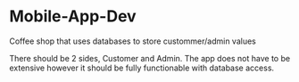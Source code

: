 # Mobile-App-Dev
Coffee shop that uses databases to store custommer/admin values

There should be 2 sides, Customer and Admin. The app does not have to be extensive however it should be fully functionable with database access.
